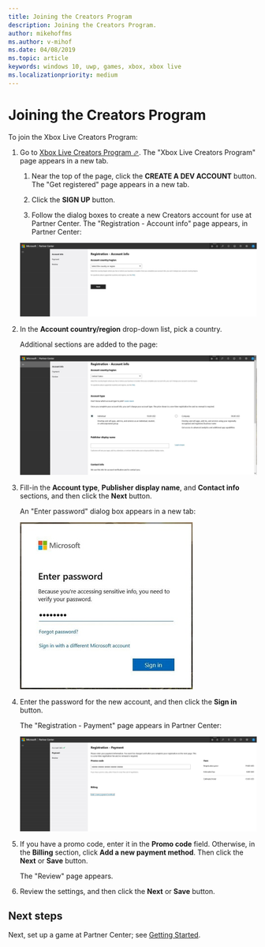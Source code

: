 ```yaml
---
title: Joining the Creators Program
description: Joining the Creators Program.
author: mikehoffms
ms.author: v-mihof
ms.date: 04/08/2019
ms.topic: article
keywords: windows 10, uwp, games, xbox, xbox live
ms.localizationpriority: medium
---
```


# Joining the Creators Program

To join the Xbox Live Creators Program:

1. Go to <a href="https://www.xbox.com/en-US/developers/creators-program" target="_blank">Xbox Live Creators Program &#11008;</a>. The "Xbox Live Creators Program" page appears in a new tab.

   1. Near the top of the page, click the **CREATE A DEV ACCOUNT** button. The "Get registered" page appears in a new tab.

   1. Click the **SIGN UP** button.

   1. Follow the dialog boxes to create a new Creators account for use at Partner Center. The "Registration - Account info" page appears, in Partner Center:
   
   ![Registration Account info initial page](join-creators-program-images/reg-acct-info-short-pg.jpg)

2. In the **Account country/region** drop-down list, pick a country.

   Additional sections are added to the page:

   ![Registration Account info page](join-creators-program-images/reg-acct-info-long-pg.jpg)

3. Fill-in the **Account type**, **Publisher display name**, and **Contact info** sections, and then click the **Next** button.

   An "Enter password" dialog box appears in a new tab:

   ![Enter password dialog box](join-creators-program-images/enter-pw-dbox.jpg)

4. Enter the password for the new account, and then click the **Sign in** button.

   The "Registration - Payment" page appears in Partner Center:

   ![Registration Payment page](join-creators-program-images/registration-payment-pg.jpg)

5. If you have a promo code, enter it in the **Promo code** field. Otherwise, in the **Billing** section, click **Add a new payment method**. Then click the **Next** or **Save** button.

   The "Review" page appears.

6. Review the settings, and then click the **Next** or **Save** button.


## Next steps

Next, set up a game at Partner Center; see [Getting Started](../get-started_nav.md).
